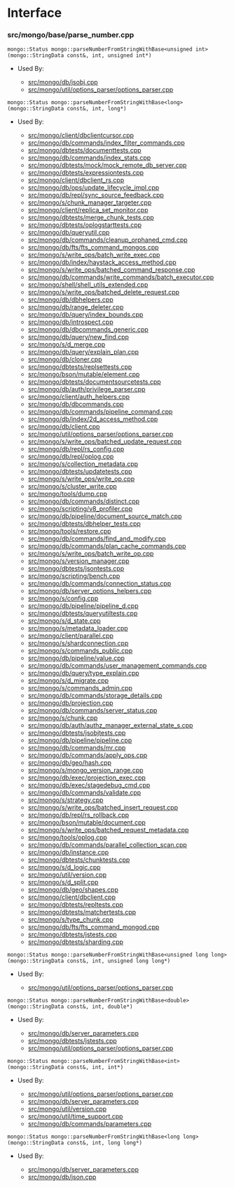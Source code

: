 
# Interface

### src/mongo/base/parse\_number.cpp

<div></div>

    mongo::Status mongo::parseNumberFromStringWithBase<unsigned int>(mongo::StringData const&, int, unsigned int*)

- Used By:

    - [src/mongo/db/jsobj.cpp](../../../bson)
    - [src/mongo/util/options\_parser/options\_parser.cpp](../../../startup\_initialization)

<div></div>

    mongo::Status mongo::parseNumberFromStringWithBase<long>(mongo::StringData const&, int, long*)

- Used By:

    - [src/mongo/client/dbclientcursor.cpp](../../../cpp\_client\_driver)
    - [src/mongo/db/commands/index\_filter\_commands.cpp](../../../database\_commands)
    - [src/mongo/dbtests/documenttests.cpp](../../../unit\_tests)
    - [src/mongo/db/commands/index\_stats.cpp](../../../database\_commands)
    - [src/mongo/dbtests/mock/mock\_remote\_db\_server.cpp](../../../unit\_tests)
    - [src/mongo/dbtests/expressiontests.cpp](../../../unit\_tests)
    - [src/mongo/client/dbclient\_rs.cpp](../../../cpp\_client\_driver)
    - [src/mongo/db/ops/update\_lifecycle\_impl.cpp](../../../update\_system)
    - [src/mongo/db/repl/sync\_source\_feedback.cpp](../../../replication)
    - [src/mongo/s/chunk\_manager\_targeter.cpp](../../../sharding)
    - [src/mongo/client/replica\_set\_monitor.cpp](../../../cpp\_client\_driver)
    - [src/mongo/dbtests/merge\_chunk\_tests.cpp](../../../sharding)
    - [src/mongo/dbtests/oplogstarttests.cpp](../../../unit\_tests)
    - [src/mongo/db/queryutil.cpp](../../../core\_query\_system)
    - [src/mongo/db/commands/cleanup\_orphaned\_cmd.cpp](../../../database\_commands)
    - [src/mongo/db/fts/fts\_command\_mongos.cpp](../../../full\_text\_search\_module)
    - [src/mongo/s/write\_ops/batch\_write\_exec.cpp](../../../wire\_protocol\_write\_commands)
    - [src/mongo/db/index/haystack\_access\_method.cpp](../../../indexing)
    - [src/mongo/s/write\_ops/batched\_command\_response.cpp](../../../wire\_protocol\_write\_command\_schema)
    - [src/mongo/db/commands/write\_commands/batch\_executor.cpp](../../../wire\_protocol\_write\_commands)
    - [src/mongo/shell/shell\_utils\_extended.cpp](../../../mongo\_shell)
    - [src/mongo/s/write\_ops/batched\_delete\_request.cpp](../../../wire\_protocol\_write\_command\_schema)
    - [src/mongo/db/dbhelpers.cpp](../../../client\_and\_operation\_tracking)
    - [src/mongo/db/range\_deleter.cpp](../../../sharding)
    - [src/mongo/db/query/index\_bounds.cpp](../../../core\_query\_system)
    - [src/mongo/db/introspect.cpp](../../../client\_and\_operation\_tracking)
    - [src/mongo/db/dbcommands\_generic.cpp](../../../database\_commands)
    - [src/mongo/db/query/new\_find.cpp](../../../core\_query\_system)
    - [src/mongo/s/d\_merge.cpp](../../../sharding)
    - [src/mongo/db/query/explain\_plan.cpp](../../../core\_query\_system)
    - [src/mongo/db/cloner.cpp](../../../storage\_layer\_structure)
    - [src/mongo/dbtests/replsettests.cpp](../../../unit\_tests)
    - [src/mongo/bson/mutable/element.cpp](../../../mutable\_bson)
    - [src/mongo/dbtests/documentsourcetests.cpp](../../../unit\_tests)
    - [src/mongo/db/auth/privilege\_parser.cpp](../../../authorization)
    - [src/mongo/client/auth\_helpers.cpp](../../../utilities)
    - [src/mongo/db/dbcommands.cpp](../../../database\_commands)
    - [src/mongo/db/commands/pipeline\_command.cpp](../../../aggregation\_framework)
    - [src/mongo/db/index/2d\_access\_method.cpp](../../../indexing)
    - [src/mongo/db/client.cpp](../../../client\_and\_operation\_tracking)
    - [src/mongo/util/options\_parser/options\_parser.cpp](../../../startup\_initialization)
    - [src/mongo/s/write\_ops/batched\_update\_request.cpp](../../../wire\_protocol\_write\_command\_schema)
    - [src/mongo/db/repl/rs\_config.cpp](../../../replication)
    - [src/mongo/db/repl/oplog.cpp](../../../replication)
    - [src/mongo/s/collection\_metadata.cpp](../../../sharding)
    - [src/mongo/dbtests/updatetests.cpp](../../../unit\_tests)
    - [src/mongo/s/write\_ops/write\_op.cpp](../../../wire\_protocol\_write\_commands)
    - [src/mongo/s/cluster\_write.cpp](../../../sharding)
    - [src/mongo/tools/dump.cpp](../../../tools)
    - [src/mongo/db/commands/distinct.cpp](../../../database\_commands)
    - [src/mongo/scripting/v8\_profiler.cpp](../../../javascript\_libraries)
    - [src/mongo/db/pipeline/document\_source\_match.cpp](../../../aggregation\_framework)
    - [src/mongo/dbtests/dbhelper\_tests.cpp](../../../unit\_tests)
    - [src/mongo/tools/restore.cpp](../../../tools)
    - [src/mongo/db/commands/find\_and\_modify.cpp](../../../database\_commands)
    - [src/mongo/db/commands/plan\_cache\_commands.cpp](../../../database\_commands)
    - [src/mongo/s/write\_ops/batch\_write\_op.cpp](../../../wire\_protocol\_write\_commands)
    - [src/mongo/s/version\_manager.cpp](../../../sharding)
    - [src/mongo/dbtests/jsontests.cpp](../../../unit\_tests)
    - [src/mongo/scripting/bench.cpp](../../../javascript\_libraries)
    - [src/mongo/db/commands/connection\_status.cpp](../../../database\_commands)
    - [src/mongo/db/server\_options\_helpers.cpp](../../../startup\_initialization)
    - [src/mongo/s/config.cpp](../../../sharding)
    - [src/mongo/db/pipeline/pipeline\_d.cpp](../../../aggregation\_framework)
    - [src/mongo/dbtests/queryutiltests.cpp](../../../unit\_tests)
    - [src/mongo/s/d\_state.cpp](../../../sharding)
    - [src/mongo/s/metadata\_loader.cpp](../../../sharding)
    - [src/mongo/client/parallel.cpp](../../../cpp\_client\_driver)
    - [src/mongo/s/shardconnection.cpp](../../../sharding)
    - [src/mongo/s/commands\_public.cpp](../../../sharding)
    - [src/mongo/db/pipeline/value.cpp](../../../aggregation\_framework)
    - [src/mongo/db/commands/user\_management\_commands.cpp](../../../authorization)
    - [src/mongo/db/query/type\_explain.cpp](../../../core\_query\_system)
    - [src/mongo/s/d\_migrate.cpp](../../../sharding)
    - [src/mongo/s/commands\_admin.cpp](../../../sharding)
    - [src/mongo/db/commands/storage\_details.cpp](../../../database\_commands)
    - [src/mongo/db/projection.cpp](../../../core\_query\_system)
    - [src/mongo/db/commands/server\_status.cpp](../../../database\_commands)
    - [src/mongo/s/chunk.cpp](../../../sharding)
    - [src/mongo/db/auth/authz\_manager\_external\_state\_s.cpp](../../../authorization)
    - [src/mongo/dbtests/jsobjtests.cpp](../../../unit\_tests)
    - [src/mongo/db/pipeline/pipeline.cpp](../../../aggregation\_framework)
    - [src/mongo/db/commands/mr.cpp](../../../database\_commands)
    - [src/mongo/db/commands/apply\_ops.cpp](../../../database\_commands)
    - [src/mongo/db/geo/hash.cpp](../../../geo\_queries)
    - [src/mongo/s/mongo\_version\_range.cpp](../../../sharding)
    - [src/mongo/db/exec/projection\_exec.cpp](../../../core\_query\_system)
    - [src/mongo/db/exec/stagedebug\_cmd.cpp](../../../core\_query\_system)
    - [src/mongo/db/commands/validate.cpp](../../../database\_commands)
    - [src/mongo/s/strategy.cpp](../../../sharding)
    - [src/mongo/s/write\_ops/batched\_insert\_request.cpp](../../../wire\_protocol\_write\_command\_schema)
    - [src/mongo/db/repl/rs\_rollback.cpp](../../../replication)
    - [src/mongo/bson/mutable/document.cpp](../../../mutable\_bson)
    - [src/mongo/s/write\_ops/batched\_request\_metadata.cpp](../../../wire\_protocol\_write\_command\_schema)
    - [src/mongo/tools/oplog.cpp](../../../tools)
    - [src/mongo/db/commands/parallel\_collection\_scan.cpp](../../../database\_commands)
    - [src/mongo/db/instance.cpp](../../../storage\_layer\_structure)
    - [src/mongo/dbtests/chunktests.cpp](../../../unit\_tests)
    - [src/mongo/s/d\_logic.cpp](../../../writeback\_listener)
    - [src/mongo/util/version.cpp](../../../build\_information)
    - [src/mongo/s/d\_split.cpp](../../../sharding)
    - [src/mongo/db/geo/shapes.cpp](../../../geo\_queries)
    - [src/mongo/client/dbclient.cpp](../../../cpp\_client\_driver)
    - [src/mongo/dbtests/repltests.cpp](../../../unit\_tests)
    - [src/mongo/dbtests/matchertests.cpp](../../../unit\_tests)
    - [src/mongo/s/type\_chunk.cpp](../../../sharding)
    - [src/mongo/db/fts/fts\_command\_mongod.cpp](../../../full\_text\_search\_module)
    - [src/mongo/dbtests/jstests.cpp](../../../unit\_tests)
    - [src/mongo/dbtests/sharding.cpp](../../../unit\_tests)

<div></div>

    mongo::Status mongo::parseNumberFromStringWithBase<unsigned long long>(mongo::StringData const&, int, unsigned long long*)

- Used By:

    - [src/mongo/util/options\_parser/options\_parser.cpp](../../../startup\_initialization)

<div></div>

    mongo::Status mongo::parseNumberFromStringWithBase<double>(mongo::StringData const&, int, double*)

- Used By:

    - [src/mongo/db/server\_parameters.cpp](../../../startup\_initialization)
    - [src/mongo/dbtests/jstests.cpp](../../../unit\_tests)
    - [src/mongo/util/options\_parser/options\_parser.cpp](../../../startup\_initialization)

<div></div>

    mongo::Status mongo::parseNumberFromStringWithBase<int>(mongo::StringData const&, int, int*)

- Used By:

    - [src/mongo/util/options\_parser/options\_parser.cpp](../../../startup\_initialization)
    - [src/mongo/db/server\_parameters.cpp](../../../startup\_initialization)
    - [src/mongo/util/version.cpp](../../../build\_information)
    - [src/mongo/util/time\_support.cpp](../../../utilities)
    - [src/mongo/db/commands/parameters.cpp](../../../database\_commands)

<div></div>

    mongo::Status mongo::parseNumberFromStringWithBase<long long>(mongo::StringData const&, int, long long*)

- Used By:

    - [src/mongo/db/server\_parameters.cpp](../../../startup\_initialization)
    - [src/mongo/db/json.cpp](../../../bson)

